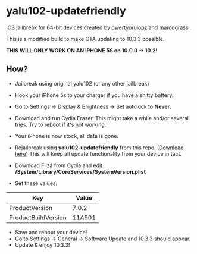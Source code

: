 # yalu102-updatefriendly
iOS jailbreak for 64-bit devices created by [qwertyoruiopz](https://twitter.com/qwertyoruiopz) and [marcograssi](marcograss).

This is a modified build to make OTA updating to 10.3.3 possible. 

**THIS WILL ONLY WORK ON AN IPHONE 5S on 10.0.0 -> 10.2!**

## How?
- Jailbreak using original yalu102 (or any other jailbreak)
- Hook your iPhone 5s to your charger if you have a shitty battery.
- Go to Settings -> Display & Brightness -> Set autolock to __Never__.
- Download and run Cydia Eraser. This might take a while and/or several tries. Try to reboot if it's not working.
- Your iPhone is now stock, all data is gone.
- Rejailbreak using __yalu102-updatefriendly__ from this repo. ([Download here](https://github.com/KirovAir/yalu102-updatefriendly/raw/master/yalu102-updatefriendly.ipa))
This will keep all update functionality from your device in tact.

- Download Filza from Cydia and edit __/System/Library/CoreServices/SystemVersion.plist__

- Set these values:

| Key | Value |
|---------|----------|
| ProductVersion  | 7.0.2 |
| ProductBuildVersion  | 11A501 |

- Save and reboot your device!
- Go to Settings -> General -> Software Update and 10.3.3 should appear.
- Update & enjoy 10.3.3!
